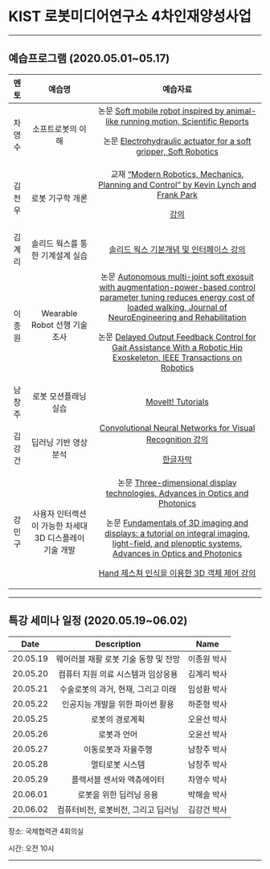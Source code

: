 # KIST 로봇미디어연구소 4차인재양성사업

----

## 예습프로그램 (2020.05.01~05.17)



| 멘토  | 예습명    |  예습자료 |
|:--------:|:-----------------:|:-----------:|
|차영수 |소프트로봇의 이해| 논문 [Soft mobile robot inspired by animal-like running motion, Scientific Reports](https://www.nature.com/articles/s41598-019-51308-4) <p> 논문 [Electrohydraulic actuator for a soft gripper, Soft Robotics](https://www.liebertpub.com/doi/full/10.1089/soro.2019.0009)
|김천우 | 로봇 기구학 개론| 교재 [“Modern Robotics, Mechanics, Planning and Control” by Kevin Lynch and Frank Park](http://hades.mech.northwestern.edu/index.php/Modern_Robotics) <p> [강의](http://hades.mech.northwestern.edu/index.php/Modern_Robotics_Videos)
|김계리 | 솔리드 웍스를 통한 기계설계 실습 | [솔리드 웍스 기본개념 및 인터페이스 강의](https://www.youtube.com/watch?v=_1fznpK_Fc4&list=PLoAZL81kZCrFviUdLv4uzk8Ov54YDM64c)
|이종원  | Wearable Robot 선행 기술 조사 | 논문 [Autonomous multi-joint soft exosuit with augmentation-power-based control parameter tuning reduces energy cost of loaded walking, Journal of NeuroEngineering and Rehabilitation](https://jneuroengrehab.biomedcentral.com/articles/10.1186/s12984-018-0410-y) <p> 논문 [Delayed Output Feedback Control for Gait Assistance With a Robotic Hip Exoskeleton, IEEE Transactions on Robotics](https://ieeexplore.ieee.org/document/8716724)
|남창주  | 로봇 모션플래닝 실습 | [MoveIt! Tutorials](http://docs.ros.org/kinetic/api/moveit_tutorials/html/index.html)
|김강건  | 딥러닝 기반 영상 분석 | [Convolutional Neural Networks for Visual Recognition 강의](https://youtu.be/vT1JzLTH4G4) <p> [한글자막](https://github.com/insurgent92/CS231N_17_KOR_SUB)
|강민구  | 사용자 인터렉션이 가능한 차세대 3D 디스플레이 기술 개발 | 논문 [Three-dimensional display technologies, Advances in Optics and Photonics](https://www.ncbi.nlm.nih.gov/pmc/articles/PMC4269274/) <p> 논문 [Fundamentals of 3D imaging and displays: a tutorial on integral imaging, light-field, and plenoptic systems, Advances in Optics and Photonics](https://www.osapublishing.org/aop/abstract.cfm?uri=aop-10-3-512) <p> [Hand 제스쳐 인식을 이용한 3D 객체 제어 강의](https://developer.leapmotion.com/)

----

## 특강 세미나 일정 (2020.05.19~06.02)



| Date  | Description    |  Name |
|:--------:|:-----------------:|:-----------:|
|20.05.19       |웨어러블 재활 로봇 기술 동향 및 전망| 이종원 박사
|20.05.20       |컴퓨터 지원 의료 시스템과 임상응용 | 김계리 박사
|20.05.21       |수술로봇의 과거, 현재, 그리고 미래| 임성환 박사
|20.05.22       |인공지능 개발을 위한 파이썬 활용| 하준형 박사
|20.05.25       |로봇의 경로계획| 오윤선 박사
|20.05.26       |로봇과 언어| 오윤선 박사
|20.05.27       |이동로봇과 자율주행| 남창주 박사
|20.05.28       |멀티로봇 시스템| 남창주 박사
|20.05.29       |플렉서블 센서와 액츄에이터| 차영수 박사
|20.06.01       |로봇을 위한 딥러닝 응용| 박해솔 박사
|20.06.02       |컴퓨터비전, 로봇비전, 그리고 딥러닝| 김강건 박사

장소: 국제협력관 4회의실

시간: 오전 10시



----------
